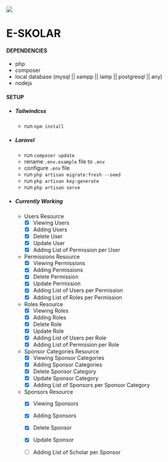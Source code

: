 <img src="https://lh6.googleusercontent.com/wae9TANcIMyuN-t-ljpSirem12jZEKq6X4SzP794vYCO6oyNfngciDxeSsqDo2yzmv4f7JjGvh_YkOdE-uHu=w3594-h2710" />

# E-SKOLAR

#### DEPENDENCIES
- php
- composer
- local database (mysql || xampp || lamp || postgresql || any)
- nodejs

#### SETUP
- ##### Tailwindcss
  - run ``` npm install ```
- ##### Laravel
  - run ``` composer update ```
  - rename ``` .env.example ``` file to ``` .env ```
  - configure ``` .env ``` file
  - run ``` php artisan migrate:fresh --seed ```
  - run ``` php artisan key:generate ```
  - run ``` php artisan serve ```
        
- ##### Currently Working
    - Users Resource
        - [x] Viewing Users
        - [x] Adding Users
        - [x] Delete User
        - [x] Update User
        - [x] Adding List of Permission per User 
    
    - Permissions Resource
        - [x] Viewing Permissions
        - [x] Adding Permissions
        - [x] Delete Permission
        - [x] Update Permission
        - [x] Adding List of Users per Permission 
        - [x] Adding List of Roles per Permission 
    
    - Roles Resource
        - [x] Viewing Roles
        - [x] Adding Roles
        - [x] Delete Role
        - [x] Update Role
        - [x] Adding List of Users per Role 
        - [x] Adding List of Permission per Role 

    - Sponsor Categories Resource
        - [x] Viewing Sponsor Categories
        - [x] Adding Sponsor Categories 
        - [x] Delete Sponsor Category
        - [x] Update Sponsor Category
        - [x] Adding List of Sponsors per Sponsor Category 

    - Sponsors Resource
        - [x] Viewing Sponsors
        - [x] Adding Sponsors
        - [x] Delete Sponsor
        - [x] Update Sponsor
        - [ ] Adding List of Scholar per Sponsor 
        